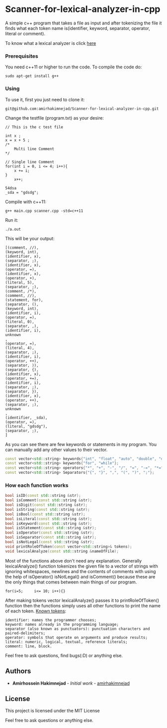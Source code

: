 # Scanner-for-lexical-analyzer-in-cpp
A simple c++ program that takes a file as input and after tokenizing the file it finds what each token name is(identifier, keyword, separator, operator, literal or comment).


To know what a lexical analyzer is click [here](https://en.wikipedia.org/wiki/Lexical_analysis)
### Prerequisites

You need c++11 or higher to run the code.
To compile the code do:
```
sudo apt-get install g++
```

### Using

To use it, first you just need to clone it:

```
git@github.com:amirhakimnejad/Scanner-for-lexical-analyzer-in-cpp.git
```

Change the testfile (program.txt) as your desire:
```
// This is the c test file

int x ;
x = x + 5 ;
/*
    Multi line Comment
*/

// Single line Comment
for(int i = 0, i <= 4; i++){
    x += i;
}
    x++;

54dsa
_sda = "gdsdg";

```
Compile with c++11:

```
g++ main.cpp scanner.cpp -std=c++11
```

Run it:
```
./a.out
```

This will be your output:
```
[(comment, //), 
(keyword, int), 
(identifier, x), 
(separator, ;), 
(identifier, x), 
(operator, =), 
(identifier, x), 
(operator, +), 
(literal, 5), 
(separator, ;), 
(comment, /*), 
(comment, //), 
(statement, for), 
(separator, (), 
(keyword, int), 
(identifier, i), 
(operator, =), 
(literal, 0), 
(separator, ,), 
(identifier, i), 
unknown
, 
(operator, =), 
(literal, 4), 
(separator, ;), 
(identifier, i), 
(operator, ++), 
(separator, )), 
(separator, {), 
(identifier, x), 
(operator, +=), 
(identifier, i), 
(separator, ;), 
(separator, }), 
(identifier, x), 
(operator, ++), 
(separator, ;), 
unknown
, 
(identifier, _sda), 
(operator, =), 
(literal, "gdsdg"), 
(separator, ;), 
]
```

As you can see there are few keywords or statements in my program. You can manually add any other values to their vector.
```c++
const vector<std::string> keywords{"int", "float", "auto", "double", "do", "switch", "return"};
const vector<std::string> keywords{"for", "while"};
const vector<std::string> operators{"*", "+", "-", "/", "=", "-=", "*=", "+=", "/=", "++", "--", "=="};
const vector<std::string> Separators{"{", "}", ",", "(", ")", ";"};
```



### How each function works
```c++
bool isID(const std::string &str);
bool isComment(const std::string &str);
bool isDigit(const std::string &str);
bool isString(const std::string &str);
bool isBool(const std::string &str);
bool isLiteral(const std::string &str);
bool isKeyword(const std::string &str);
bool isStatement(const std::string &str);
bool isOperator(const std::string &str);
bool isSeparator(const std::string &str);
bool isNotLegal(const std::string &str);
void printRoleOfToken(const vector<std::string>& tokens);
void lexicalAnalyze(const std::string &nameOfFile);
```
Most of the functions above don't need any explanation. Generally lexicalAnalyze() function tokenizes the given file to
a vector of strings with ignoring whitespaces, newlines and the contents of comments with using the help of isOperator()
isNotLegal() and isComment() because these are the only things that comes between main things of our program. 
```
for(i=5;     i<= 10; i++){}
```
After making tokens vector lexicalAnalyze() passes it to printRoleOfToken() function then the functions simply uses all 
other functions to print the name of each token.
[Known tokens](https://en.wikipedia.org/wiki/Lexical_analysis#Token):
```
identifier: names the programmer chooses;
keyword: names already in the programming language;
separator (also known as punctuators): punctuation characters and paired-delimiters;
operator: symbols that operate on arguments and produce results;
literal: numeric, logical, textual, reference literals;
comment: line, block.
```

Feel free to ask questions, find bugs(:D) or anything else.

## Authors

* **Amirhossein Hakimnejad** - *Initial work* - [amirhakimnejad](https://github.com/amirhakimnejad)

## License

This project is licensed under the MIT License


Feel free to ask questions or anything else.